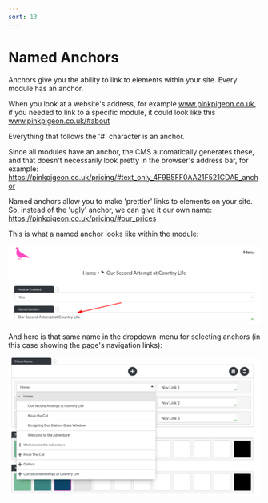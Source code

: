 ```yaml
---
sort: 13
---
```


# Named Anchors

Anchors give you the ability to link to elements within your site. Every module has an anchor.

When you look at a website's address, for example www.pinkpigeon.co.uk, if you needed to link to a specific module, it could look like this www.pinkpigeon.co.uk/#about

Everything that follows the '#' character is an anchor.

Since all modules have an anchor, the CMS automatically generates these, and that doesn't necessarily look pretty in the browser's address bar, for example: https://pinkpigeon.co.uk/pricing/#text_only_4F9B5FF0AA21F521CDAE_anchor

Named anchors allow you to make 'prettier' links to elements on your site. So, instead of the 'ugly' anchor, we can give it our own name: https://pinkpigeon.co.uk/pricing/#our_prices

This is what a named anchor looks like within the module:

![Image of a named anchor](https://raw.githubusercontent.com/pinkpigeondocs/Pink-Pigeon-Documentation/master/docs/4_General_Components/images/module_with_named_anchor.png)

And here is that same name in the dropdown-menu for selecting anchors (in this case showing the page's navigation links):

![Image of the nav link selection](https://raw.githubusercontent.com/pinkpigeondocs/Pink-Pigeon-Documentation/master/docs/4_General_Components/images/nav_links_named_anchors.png)

